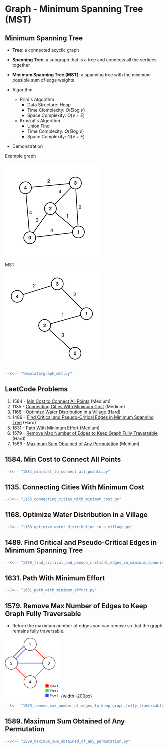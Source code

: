 # Graph - Minimum Spanning Tree (MST)

## Minimum Spanning Tree

- **Tree**: a connected acyclic graph
- **Spanning Tree**: a subgraph that is a tree and connects all the vertices together
- **Minimum Spanning Tree (MST)**: a spanning tree with the minimum possible sum of edge weights
- Algorithm

  - Prim's Algorithm
    - Data Structure: Heap
    - Time Ciomplexity: $O(E \log V)$
    - Space Complexity: $O(V + E)$
  - Kruskal's Algorithm
    - Union Find
    - Time Complexity: $O(E \log V)$
    - Space Complexity: $O(V + E)$

- Demonstration

Example graph

![mst1](../imgs/mst_1.png)

MST

![mst2](../imgs/mst_2.png)

```python
--8<-- "template/graph_mst.py"
```

## LeetCode Problems

1. 1584 - [Min Cost to Connect All Points](https://leetcode.com/problems/min-cost-to-connect-all-points/) (Medium)
2. 1135 - [Connecting Cities With Minimum Cost](https://leetcode.com/problems/connecting-cities-with-minimum-cost/) (Medium)
3. 1168 - [Optimize Water Distribution in a Village](https://leetcode.com/problems/optimize-water-distribution-in-a-village/) (Hard)
4. 1489 - [Find Critical and Pseudo-Critical Edges in Minimum Spanning Tree](https://leetcode.com/problems/find-critical-and-pseudo-critical-edges-in-minimum-spanning-tree/) (Hard)
5. 1631 - [Path With Minimum Effort](https://leetcode.com/problems/path-with-minimum-effort/) (Medium)
6. 1579 - [Remove Max Number of Edges to Keep Graph Fully Traversable](https://leetcode.com/problems/remove-max-number-of-edges-to-keep-graph-fully-traversable/) (Hard)
7. 1589 - [Maximum Sum Obtained of Any Permutation](https://leetcode.com/problems/maximum-sum-obtained-of-any-permutation/) (Medium)

## 1584. Min Cost to Connect All Points

```python
--8<-- "1584_min_cost_to_connect_all_points.py"
```

## 1135. Connecting Cities With Minimum Cost

```python
--8<-- "1135_connecting_cities_with_minimum_cost.py"
```

## 1168. Optimize Water Distribution in a Village

```python
--8<-- "1168_optimize_water_distribution_in_a_village.py"
```

## 1489. Find Critical and Pseudo-Critical Edges in Minimum Spanning Tree

```python
--8<-- "1489_find_critical_and_pseudo_critical_edges_in_minimum_spanning_tree.py"
```

## 1631. Path With Minimum Effort

```python
--8<-- "1631_path_with_minimum_effort.py"
```

## 1579. Remove Max Number of Edges to Keep Graph Fully Traversable

- Return the maximum number of edges you can remove so that the graph remains fully traversable.

![1579](../imgs/1579.png){width=200px}

```python
--8<-- "1579_remove_max_number_of_edges_to_keep_graph_fully_traversable.py"
```

## 1589. Maximum Sum Obtained of Any Permutation

```python
--8<-- "1589_maximum_sum_obtained_of_any_permutation.py"
```
